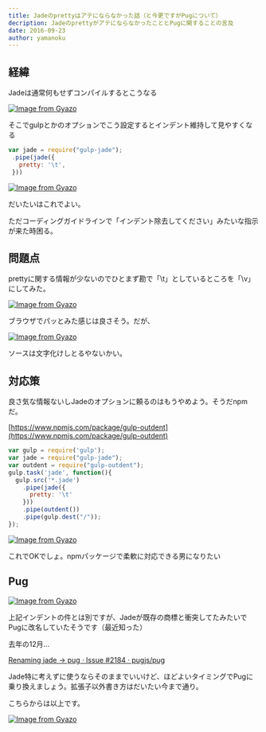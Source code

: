 ```yaml
---
title: Jadeのprettyはアテにならなかった話（と今更ですがPugについて）
decription: JadeのprettyがアテにならなかったこととPugに関することの言及
date: 2016-09-23
author: yamanoku
---
```


## 経緯

Jadeは通常何もせずコンパイルするとこうなる

[![Image from Gyazo](https://i.gyazo.com/563bc6760d5125424917c4e02c58e7fe.png)](https://gyazo.com/563bc6760d5125424917c4e02c58e7fe)

そこでgulpとかのオプションでこう設定するとインデント維持して見やすくなる

```js
var jade = require("gulp-jade");
 .pipe(jade({
   pretty: '\t',
 }))
```

[![Image from Gyazo](https://i.gyazo.com/30defae4fd7b99b4d65a98cb6d674034.png)](https://gyazo.com/30defae4fd7b99b4d65a98cb6d674034)

だいたいはこれでよい。

ただコーディングガイドラインで「インデント除去してください」みたいな指示が来た時困る。

## 問題点

prettyに関する情報が少ないのでひとまず勘で「\t」としているところを「\v」にしてみた。

[![Image from Gyazo](https://i.gyazo.com/441b01291ab65adee69b3e148aaaa85b.png)](https://gyazo.com/441b01291ab65adee69b3e148aaaa85b)

ブラウザでパッとみた感じは良さそう。だが、

[![Image from Gyazo](https://i.gyazo.com/835d6fd26a9f95400e5702be14cc2017.png)](https://gyazo.com/835d6fd26a9f95400e5702be14cc2017)

ソースは文字化けしとるやないかい。

## 対応策

良さ気な情報ないしJadeのオプションに頼るのはもうやめよう。そうだnpmだ。

[https://www.npmjs.com/package/gulp-outdent](https://www.npmjs.com/package/gulp-outdent)


```js
var gulp = require('gulp');
var jade = require("gulp-jade");
var outdent = require("gulp-outdent");
gulp.task('jade', function(){
  gulp.src('*.jade')
    .pipe(jade({
      pretty: '\t'
    }))
    .pipe(outdent())
    .pipe(gulp.dest("/"));
});
```

[![Image from Gyazo](https://i.gyazo.com/cfacd1a878e004c26bda4c72908dad7e.png)](https://gyazo.com/cfacd1a878e004c26bda4c72908dad7e)

これでOKでしょ。npmパッケージで柔軟に対応できる男になりたい

## Pug

[![Image from Gyazo](https://i.gyazo.com/e586eae5f8d6ff3a2ad00c8bf96a3a04.png)](https://gyazo.com/e586eae5f8d6ff3a2ad00c8bf96a3a04)

上記インデントの件とは別ですが、Jadeが既存の商標と衝突してたみたいでPugに改名していたそうです（最近知った）

去年の12月…

[Renaming jade -> pug · Issue #2184 · pugjs/pug](https://github.com/pugjs/pug/issues/2184)

Jade特に考えずに使うならそのままでいいけど、ほどよいタイミングでPugに乗り換えましょう。拡張子以外書き方はだいたい今まで通り。

こちらからは以上です。

[![Image from Gyazo](https://i.gyazo.com/3437e2d12d2868747a1e3b005c7ee4a7.png)](https://gyazo.com/3437e2d12d2868747a1e3b005c7ee4a7)